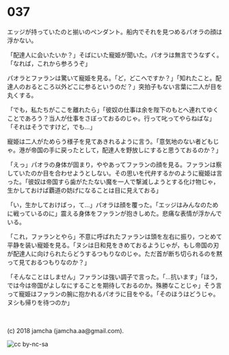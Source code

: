 

# 037

エッジが持っていたのと揃いのペンダント。船内でそれを見つめるパオラの顔は浮かない。  

「配達人に会いたいか？」そばにいた寵姫が聞いた。パオラは無言でうなずく。「なれば，これから参ろうぞ」  

パオラとファランは驚いて寵姫を見る。「ど，どこへですか？」「知れたこと。配達人のおるところ以外どこに参るというのだ？」突拍子もない言葉に二人が目を丸くする。  

「でも，私たちがここを離れたら」「彼奴の仕事は余を陛下のもとへ連れてゆくことであろう？当人が仕事をさぼっておるのじゃ。行って叱ってやらねばな」「それはそうですけど，でも…」  

寵姫は二人がためらう様子を見てあきれるように言う。「意気地のない者どもじゃ。港が帝国の手に戻ったとして，配達人を野放しにすると思うておるのか？」  

「えっ」パオラの身体が固まり，ややあってファランの顔を見る。ファランは察していたのか目を合わせようとしない。その思いを代弁するかのように寵姫は言った。「彼奴は帝国すら歯がたたない魔を一人で撃滅しようとする化け物じゃ，生かしておけば覇道の妨げになることは目に見えておる」  

「い，生かしておけばっ，て…」パオラは顔を覆った。「エッジはみんなのために戦っているのに」震える身体をファランが抱きしめた。悲痛な表情が浮かんでいる。  

「これ，ファランとやら」不意に呼ばれたファランは頭を左右に振り，つとめて平静を装い寵姫を見る。「ヌシは日和見をきめておるようじゃが，もし帝国の刃が配達人に向けられたらどうするつもりなのじゃ。ただ首が断ち切られるのを黙って見ておるつもりなのか？」  

「そんなことはしません」ファランは強い調子で言った。「…抗います」「ほう，では今は帝国がよしなにすることを期待しておるのか。殊勝なことじゃ」そう言って寵姫はファランの腕に抱かれるパオラに目をやる。「そのほうはどうじゃ。ヌシも帰りを待つのか」  

<br>  
<br>  
(c) 2018 jamcha (jamcha.aa@gmail.com).  

![cc by-nc-sa](https://i.creativecommons.org/l/by-nc-sa/4.0/88x31.png)  

